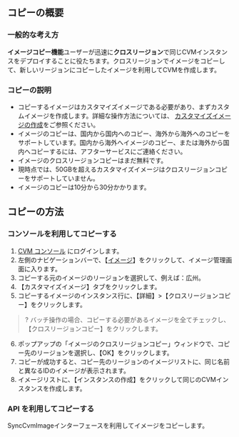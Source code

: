 ## コピーの概要

### 一般的な考え方

**イメージコピー機能**ユーザーが迅速に**クロスリージョン**で同じCVMインスタンスをデプロイすることに役たちます。クロスリージョンでイメージをコピーして、新しいリージョンにコピーしたイメージを利用してCVMを作成します。

### コピーの説明
 - コピーするイメージはカスタマイズイメージである必要があり、まずカスタムイメージを作成します。詳細な操作方法については、 [カスタマイズイメージの作成](https://intl.cloud.tencent.com/document/product/213/4942)をご参照ください。
 - イメージのコピーは、国内から国内へのコピー、海外から海外へのコピーをサポートしています。国内から海外へイメージのコピー、または海外から国内へコピーするには、アフターサービスにご連絡ください。
 - イメージのクロスリージョンコピーはまだ無料です。
 - 現時点では、50GBを超えるカスタマイズイメージはクロスリージョンコピーをサポートしていません。
 - イメージのコピーは10分から30分かかります。

## コピーの方法
### コンソールを利用してコピーする
 1. [CVM コンソール](https://console.cloud.tencent.com/cvm/) にログインします。
 2. 左側のナビゲーションバーで、【[イメージ](https://console.cloud.tencent.com/cvm/image)】をクリックして、イメージ管理画面に入ります。
  3. コピーする元のイメージのリージョンを選択して、例えば：広州。
  4. 【カスタマイズイメージ】タブをクリックします。
  5. コピーするイメージのインスタンス行に、【詳細】>【クロスリージョンコピー】をクリックします。
 >? バッチ操作の場合、コピーする必要があるイメージを全てチェックし、【クロスリージョンコピー】をクリックします。
 6. ポップアップの「イメージのクロスリージョンコピー」ウィンドウで、コピー先のリージョンを選択し、【OK】をクリックします。
  7. コピーが成功すると、コピー先のリージョンのイメージリストに、同じ名前と異なるIDのイメージが表示されます。
 8. イメージリストに、【インスタンスの作成】をクリックして同じのCVMインスタンスを作成します。


### API を利用してコピーする
SyncCvmImageインターフェースを利用してイメージをコピーします。
